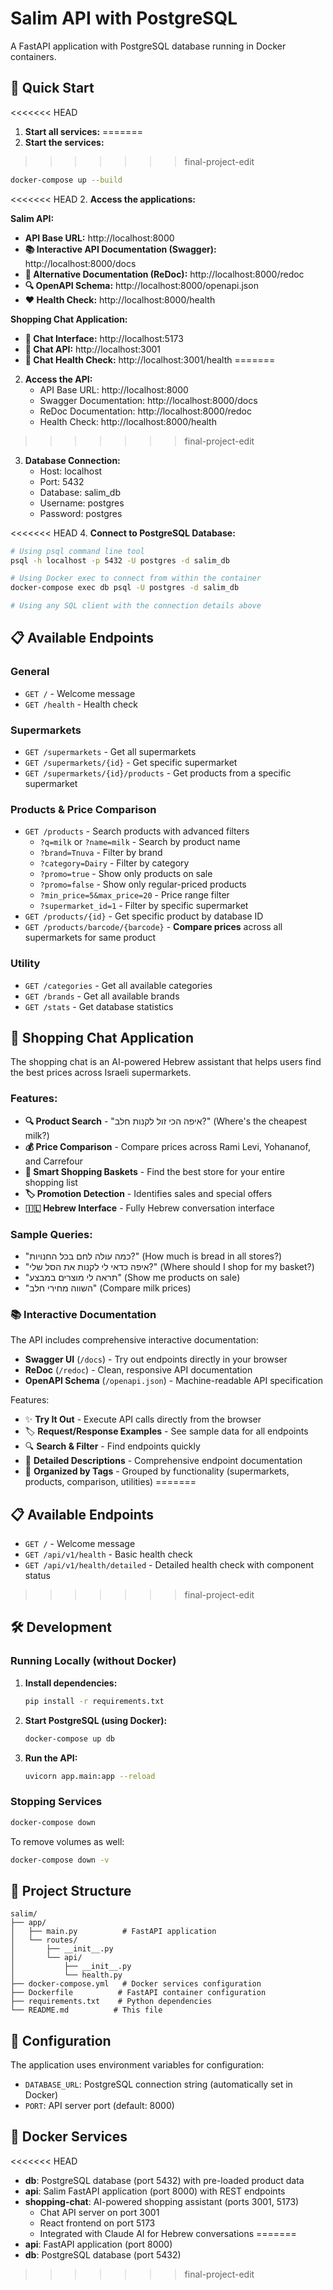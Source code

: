 # Salim API with PostgreSQL

A FastAPI application with PostgreSQL database running in Docker containers.

## 🚀 Quick Start

<<<<<<< HEAD
1. **Start all services:**
=======
1. **Start the services:**
>>>>>>> final-project-edit
   ```bash
   docker-compose up --build
   ```

<<<<<<< HEAD
2. **Access the applications:**
   
   **Salim API:**
   - **API Base URL:** http://localhost:8000
   - **📚 Interactive API Documentation (Swagger):** http://localhost:8000/docs
   - **📖 Alternative Documentation (ReDoc):** http://localhost:8000/redoc
   - **🔍 OpenAPI Schema:** http://localhost:8000/openapi.json
   - **❤️ Health Check:** http://localhost:8000/health
   
   **Shopping Chat Application:**
   - **🛒 Chat Interface:** http://localhost:5173
   - **📡 Chat API:** http://localhost:3001
   - **🏥 Chat Health Check:** http://localhost:3001/health
=======
2. **Access the API:**
   - API Base URL: http://localhost:8000
   - Swagger Documentation: http://localhost:8000/docs
   - ReDoc Documentation: http://localhost:8000/redoc
   - Health Check: http://localhost:8000/health
>>>>>>> final-project-edit

3. **Database Connection:**
   - Host: localhost
   - Port: 5432
   - Database: salim_db
   - Username: postgres
   - Password: postgres

<<<<<<< HEAD
4. **Connect to PostgreSQL Database:**
   ```bash
   # Using psql command line tool
   psql -h localhost -p 5432 -U postgres -d salim_db
   
   # Using Docker exec to connect from within the container
   docker-compose exec db psql -U postgres -d salim_db
   
   # Using any SQL client with the connection details above
   ```

## 📋 Available Endpoints

### General
- `GET /` - Welcome message
- `GET /health` - Health check

### Supermarkets
- `GET /supermarkets` - Get all supermarkets
- `GET /supermarkets/{id}` - Get specific supermarket
- `GET /supermarkets/{id}/products` - Get products from a specific supermarket

### Products & Price Comparison
- `GET /products` - Search products with advanced filters
  - `?q=milk` or `?name=milk` - Search by product name
  - `?brand=Tnuva` - Filter by brand
  - `?category=Dairy` - Filter by category
  - `?promo=true` - Show only products on sale
  - `?promo=false` - Show only regular-priced products
  - `?min_price=5&max_price=20` - Price range filter
  - `?supermarket_id=1` - Filter by specific supermarket
- `GET /products/{id}` - Get specific product by database ID
- `GET /products/barcode/{barcode}` - **Compare prices** across all supermarkets for same product

### Utility
- `GET /categories` - Get all available categories
- `GET /brands` - Get all available brands
- `GET /stats` - Get database statistics

## 🛒 Shopping Chat Application

The shopping chat is an AI-powered Hebrew assistant that helps users find the best prices across Israeli supermarkets.

### Features:
- **🔍 Product Search** - "איפה הכי זול לקנות חלב?" (Where's the cheapest milk?)
- **💰 Price Comparison** - Compare prices across Rami Levi, Yohananof, and Carrefour
- **🛒 Smart Shopping Baskets** - Find the best store for your entire shopping list
- **🏷️ Promotion Detection** - Identifies sales and special offers
- **🇮🇱 Hebrew Interface** - Fully Hebrew conversation interface

### Sample Queries:
- "כמה עולה לחם בכל החנויות?" (How much is bread in all stores?)
- "איפה כדאי לי לקנות את הסל שלי?" (Where should I shop for my basket?)
- "תראה לי מוצרים במבצע" (Show me products on sale)
- "השווה מחירי חלב" (Compare milk prices)

### 📚 Interactive Documentation
The API includes comprehensive interactive documentation:

- **Swagger UI** (`/docs`) - Try out endpoints directly in your browser
- **ReDoc** (`/redoc`) - Clean, responsive API documentation
- **OpenAPI Schema** (`/openapi.json`) - Machine-readable API specification

Features:
- ✨ **Try It Out** - Execute API calls directly from the browser
- 🏷️ **Request/Response Examples** - See sample data for all endpoints
- 🔍 **Search & Filter** - Find endpoints quickly
- 📝 **Detailed Descriptions** - Comprehensive endpoint documentation
- 🏪 **Organized by Tags** - Grouped by functionality (supermarkets, products, comparison, utilities)
=======
## 📋 Available Endpoints

- `GET /` - Welcome message
- `GET /api/v1/health` - Basic health check
- `GET /api/v1/health/detailed` - Detailed health check with component status
>>>>>>> final-project-edit

## 🛠️ Development

### Running Locally (without Docker)

1. **Install dependencies:**
   ```bash
   pip install -r requirements.txt
   ```

2. **Start PostgreSQL (using Docker):**
   ```bash
   docker-compose up db
   ```

3. **Run the API:**
   ```bash
   uvicorn app.main:app --reload
   ```

### Stopping Services

```bash
docker-compose down
```

To remove volumes as well:
```bash
docker-compose down -v
```

## 📁 Project Structure

```
salim/
├── app/
│   ├── main.py          # FastAPI application
│   └── routes/
│       ├── __init__.py
│       └── api/
│           ├── __init__.py
│           └── health.py
├── docker-compose.yml   # Docker services configuration
├── Dockerfile          # FastAPI container configuration
├── requirements.txt    # Python dependencies
└── README.md          # This file
```

## 🔧 Configuration

The application uses environment variables for configuration:

- `DATABASE_URL`: PostgreSQL connection string (automatically set in Docker)
- `PORT`: API server port (default: 8000)

## 🐳 Docker Services

<<<<<<< HEAD
- **db**: PostgreSQL database (port 5432) with pre-loaded product data
- **api**: Salim FastAPI application (port 8000) with REST endpoints
- **shopping-chat**: AI-powered shopping assistant (ports 3001, 5173)
  - Chat API server on port 3001
  - React frontend on port 5173
  - Integrated with Claude AI for Hebrew conversations 
=======
- **api**: FastAPI application (port 8000)
- **db**: PostgreSQL database (port 5432) 
>>>>>>> final-project-edit
